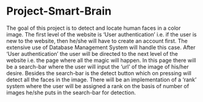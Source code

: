 # Project-Smart-Brain
The goal of this project is to detect and locate human faces in a color image.
The first level of the website is ‘User authentication’ i.e. if the user is new to the website, then he/she will have to create an account first. The extensive use of Database Management System will handle this case. 
After ‘User authentication’ the user will be directed to the next level of the website i.e. the page where all the magic will happen. In this page there will be a search-bar where the user will input the ‘url’ of the image of his/her desire. Besides the search-bar is the detect button which on pressing will detect all the faces in the image.
There will be an implementation of a ‘rank’ system where the user will be assigned a rank on the basis of number of images he/she puts in the search-bar for detection.
